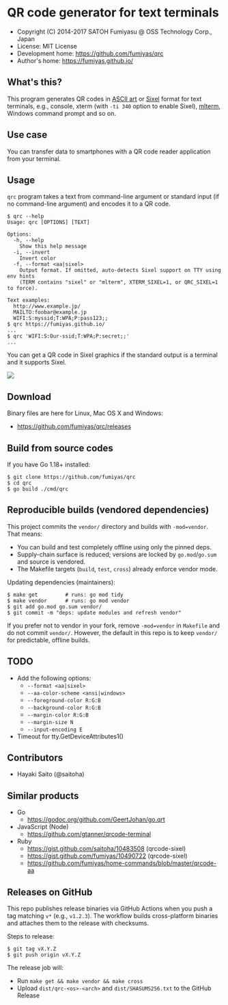 QR code generator for text terminals
======================================================================

  * Copyright (C) 2014-2017 SATOH Fumiyasu @ OSS Technology Corp., Japan
  * License: MIT License
  * Development home: <https://github.com/fumiyas/qrc>
  * Author's home: <https://fumiyas.github.io/>

What's this?
---------------------------------------------------------------------

This program generates QR codes in
[ASCII art](http://en.wikipedia.org/wiki/ASCII_art) or
[Sixel](http://en.wikipedia.org/wiki/Sixel) format for
text terminals, e.g., console, xterm (with `-ti 340` option to enable Sixel),
[mlterm](http://sourceforge.net/projects/mlterm/),
Windows command prompt and so on.

Use case
---------------------------------------------------------------------

You can transfer data to smartphones with a QR code reader application
from your terminal.

Usage
---------------------------------------------------------------------

`qrc` program takes a text from command-line argument or standard
input (if no command-line argument) and encodes it to a QR code.

```console
$ qrc --help
Usage: qrc [OPTIONS] [TEXT]

Options:
  -h, --help
    Show this help message
  -i, --invert
    Invert color
  -f, --format <aa|sixel>
    Output format. If omitted, auto-detects Sixel support on TTY using env hints
    (TERM contains "sixel" or "mlterm", XTERM_SIXEL=1, or QRC_SIXEL=1 to force).

Text examples:
  http://www.example.jp/
  MAILTO:foobar@example.jp
  WIFI:S:myssid;T:WPA;P:pass123;;
$ qrc https://fumiyas.github.io/
...
$ qrc 'WIFI:S:Our-ssid;T:WPA;P:secret;;'
...
```

You can get a QR code in Sixel graphics if the standard output is
a terminal and it supports Sixel.

![](qrc-demo.png)

Download
---------------------------------------------------------------------

Binary files are here for Linux, Mac OS X and Windows:

  * https://github.com/fumiyas/qrc/releases

Build from source codes
---------------------------------------------------------------------

If you have Go 1.18+ installed:

```console
$ git clone https://github.com/fumiyas/qrc
$ cd qrc
$ go build ./cmd/qrc
```

Reproducible builds (vendored dependencies)
---------------------------------------------------------------------

This project commits the `vendor/` directory and builds with `-mod=vendor`.
That means:

- You can build and test completely offline using only the pinned deps.
- Supply-chain surface is reduced; versions are locked by `go.mod`/`go.sum` and source is vendored.
- The Makefile targets (`build`, `test`, `cross`) already enforce vendor mode.

Updating dependencies (maintainers):

```console
$ make get         # runs: go mod tidy
$ make vendor      # runs: go mod vendor
$ git add go.mod go.sum vendor/
$ git commit -m "deps: update modules and refresh vendor"
```

If you prefer not to vendor in your fork, remove `-mod=vendor` in `Makefile`
and do not commit `vendor/`. However, the default in this repo is to keep
`vendor/` for predictable, offline builds.

TODO
----------------------------------------------------------------------

  * Add the following options:
    * `--format <aa|sixel>`
    * `--aa-color-scheme <ansi|windows>`
    * `--foreground-color R:G:B`
    * `--background-color R:G:B`
    * `--margin-color R:G:B`
    * `--margin-size N`
    * `--input-encoding E`
  * Timeout for tty.GetDeviceAttributes1()

Contributors
----------------------------------------------------------------------

  * Hayaki Saito (@saitoha)

Similar products
----------------------------------------------------------------------

  * Go
    * <https://godoc.org/github.com/GeertJohan/go.qrt>
  * JavaScript (Node)
    * <https://github.com/gtanner/qrcode-terminal>
  * Ruby
    * <https://gist.github.com/saitoha/10483508> (qrcode-sixel)
    * <https://gist.github.com/fumiyas/10490722> (qrcode-sixel)
    * <https://github.com/fumiyas/home-commands/blob/master/qrcode-aa>

Releases on GitHub
---------------------------------------------------------------------

This repo publishes release binaries via GitHub Actions when you push a tag
matching `v*` (e.g., `v1.2.3`). The workflow builds cross-platform binaries and
attaches them to the release with checksums.

Steps to release:

```console
$ git tag vX.Y.Z
$ git push origin vX.Y.Z
```

The release job will:

- Run `make get && make vendor && make cross`
- Upload `dist/qrc-<os>-<arch>` and `dist/SHASUMS256.txt` to the GitHub Release

